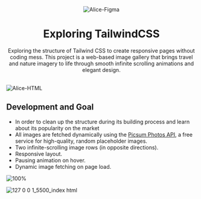<div align="center">
<img align="center" alt="Alice-Figma" src="https://go-skill-icons.vercel.app/api/icons?i=tailwind&perline=1">
  
# Exploring TailwindCSS
Exploring the structure of Tailwind CSS to create responsive pages without coding mess. 
This project is a web-based image gallery that brings travel and nature imagery to life through smooth infinite scrolling animations and elegant design.

</div>
<br>
<img align="center" alt="Alice-HTML" src="https://skillicons.dev/icons?i=html,css,js,tailwind,vscode&perline=5">

## Development and Goal 
- In order to clean up the structure during its building process and learn about its popularity on the market
- All images are fetched dynamically using the [Picsum Photos API](https://picsum.photos/), a free service for high-quality, random placeholder images.
- Two infinite-scrolling image rows (in opposite directions).
- Responsive layout.
- Pausing animation on hover.
- Dynamic image fetching on page load.

![100%](https://progress-bar.xyz/100)

![127 0 0 1_5500_index html](https://github.com/user-attachments/assets/8ef80b33-144c-4a25-9cfe-9cf3e3e07c39)
